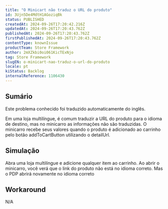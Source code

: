 ```yaml
---
title: "O Minicart não traduz o URL do produto"
id: 3Ujn5De4MdtH1AGoziqBk
status: PUBLISHED
createdAt: 2024-09-26T17:20:42.216Z
updatedAt: 2024-09-26T17:20:43.762Z
publishedAt: 2024-09-26T17:20:43.762Z
firstPublishedAt: 2024-09-26T17:20:43.762Z
contentType: knownIssue
productTeam: Store Framework
author: 2mXZkbi0oi061KicTExNjo
tag: Store Framework
slugEN: o-minicart-nao-traduz-o-url-do-produto
locale: pt
kiStatus: Backlog
internalReference: 1106430
---
```


## Sumário

<div class="alert alert-info">
  <p>Este problema conhecido foi traduzido automaticamente do inglês.</p>
</div>


Em uma loja multilíngue, é comum traduzir a URL do produto para o idioma de destino, mas no minicarro as informações não são traduzidas. O minicarro recebe seus valores quando o produto é adicionado ao carrinho pelo botão addToCartButton utilizando o detailUrl.

## Simulação


Abra uma loja multilíngue e adicione qualquer item ao carrinho. Ao abrir o minicarro, você verá que o link do produto não está no idioma correto. Mas o PDP abrirá novamente no idioma correto

## Workaround


N/A





